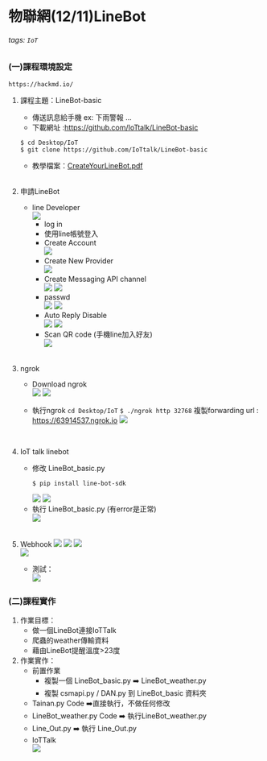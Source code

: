 # 物聯網(12/11)LineBot
###### tags: `IoT`
    
### (一)課程環境設定
    https://hackmd.io/
1. 課程主題：LineBot-basic
    - 傳送訊息給手機 ex: 下雨警報 ... 
    - 下載網址 :https://github.com/IoTtalk/LineBot-basic
     
    ```
    $ cd Desktop/IoT
    $ git clone https://github.com/IoTtalk/LineBot-basic
    ```
    - 教學檔案：[CreateYourLineBot.pdf](https://github.com/IoTtalk/LineBot-basic/blob/master/CreateYourLineBot.pdf)
    <br />
    
    
2. 申請LineBot
     - line Developer <br />
    ![](https://i.imgur.com/fH1je1d.png)
        - log in 
        - 使用line帳號登入
        - Create Account <br />
        ![](https://i.imgur.com/LFp2sAS.png)
        - Create New Provider <br />
        ![](https://i.imgur.com/D2Cv535.png)
        - Create Messaging API channel<br />
        ![](https://i.imgur.com/cMG7Xdk.png)
        ![](https://i.imgur.com/laA4S1G.png)
        - passwd <br />
        ![](https://i.imgur.com/FyapxzZ.png)
        ![](https://i.imgur.com/1jycE2J.png)
        - Auto Reply Disable<br />
        ![](https://i.imgur.com/BjcwX41.png)
        ![](https://i.imgur.com/861Wp89.png)
        - Scan QR code  (手機line加入好友)<br />
        ![](https://i.imgur.com/Ap0E26C.png)
        <br />
        
3. ngrok 
    - Download ngrok <br />
    ![](https://i.imgur.com/30rVD0h.png)
    ![](https://i.imgur.com/pY4jSPs.png)
    
    - 執行ngrok
    `cd Desktop/IoT`
    `$ ./ngrok http 32768`
    複製forwarding url : https://63914537.ngrok.io
    ![](https://i.imgur.com/HhCzQ1Z.png)
    <br />
    
4. IoT talk linebot 
    - 修改 LineBot_basic.py
        ```
        $ pip install line-bot-sdk
        ```
        ![](https://i.imgur.com/4TbbcB0.png)
        ![](https://i.imgur.com/Rsaw3rS.png)
    - 執行 LineBot_basic.py (有error是正常)<br />
        ![](https://i.imgur.com/u082hRT.png)
    
    <br />
    
5. Webhook
    ![](https://i.imgur.com/GjfNahl.png)
    ![](https://i.imgur.com/Nl2jGwD.png)
    ![](https://i.imgur.com/v0Yh1wH.png)
    <br />
    ![](https://i.imgur.com/RGU7kDw.png)
    - 測試：<br />
    ![](https://i.imgur.com/8W1lv52.png)



    
### (二)課程實作
1. 作業目標：
	- 做一個LineBot連接IoTTalk
	- 爬蟲的weather傳輸資料
	- 藉由LineBot提醒溫度>23度
2. 作業實作：
	* 前置作業
		- 複製一個 LineBot_basic.py :arrow_right: LineBot_weather.py 
		- 複製 csmapi.py / DAN.py 到 LineBot_basic 資料夾
	* Tainan.py Code
	    :arrow_right:直接執行，不做任何修改
	* LineBot_weather.py Code
        :arrow_right: 執行LineBot_weather.py
    * Line_Out.py
        :arrow_right: 執行 Line_Out.py
	* IoTTalk <br />
	![](https://i.imgur.com/X2kHLAJ.png)
    
		
		
	  


